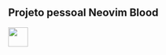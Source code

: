 ## Projeto pessoal Neovim Blood
<img loading="lazy" src="Imagens/projeto.png" width="40" height="40"/>
